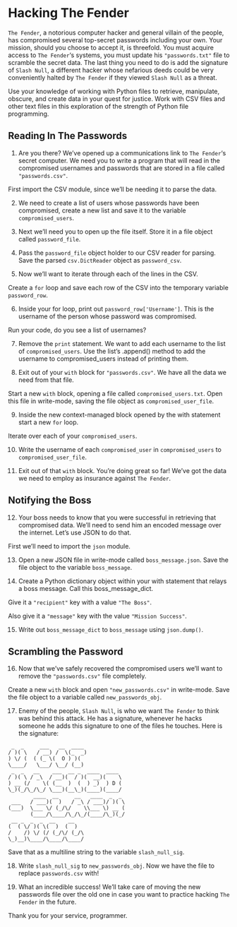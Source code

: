 # Hacking The Fender

`The Fender`, a notorious computer hacker and general villain of the people, has compromised several top-secret passwords including your own. Your mission, should you choose to accept it, is threefold. You must acquire access to `The Fender`‘s systems, you must update his `"passwords.txt"` file to scramble the secret data. The last thing you need to do is add the signature of `Slash Null`, a different hacker whose nefarious deeds could be very conveniently halted by `The Fender` if they viewed `Slash Null` as a threat.

Use your knowledge of working with Python files to retrieve, manipulate, obscure, and create data in your quest for justice. Work with CSV files and other text files in this exploration of the strength of Python file programming.

## Reading In The Passwords

1. Are you there? We’ve opened up a communications link to `The Fender`‘s secret computer. We need you to write a program that will read in the compromised usernames and passwords that are stored in a file called `"passwords.csv"`.

First import the CSV module, since we’ll be needing it to parse the data.


2. We need to create a list of users whose passwords have been compromised, create a new list and save it to the variable `compromised_users`.


3. Next we’ll need you to open up the file itself. Store it in a file object called `password_file`.


4. Pass the `password_file` object holder to our CSV reader for parsing. Save the parsed `csv.DictReader` object as `password_csv`.


5. Now we’ll want to iterate through each of the lines in the CSV.

Create a `for` loop and save each row of the CSV into the temporary variable `password_row`.

6. Inside your for loop, print out `password_row['Username']`. This is the username of the person whose password was compromised.

Run your code, do you see a list of usernames?

7. Remove the `print` statement. We want to add each username to the list of `compromised_users`. Use the list’s .append() method to add the username to compromised_users instead of printing them.


8. Exit out of your `with` block for `"passwords.csv"`. We have all the data we need from that file.

Start a new `with` block, opening a file called `compromised_users.txt`. Open this file in write-mode, saving the file object as `compromised_user_file`.


9. Inside the new context-managed block opened by the with statement start a new `for` loop.

Iterate over each of your `compromised_users`.

10. Write the username of each `compromised_user` in `compromised_users` to `compromised_user_file`.


11. Exit out of that `with` block. You’re doing great so far! We’ve got the data we need to employ as insurance against `The Fender`.

## Notifying the Boss

12. Your boss needs to know that you were successful in retrieving that compromised data. We’ll need to send him an encoded message over the internet. Let’s use JSON to do that.

First we’ll need to import the `json` module.

13. Open a new JSON file in write-mode called `boss_message.json`. Save the file object to the variable `boss_message`.

14. Create a Python dictionary object within your with statement that relays a boss message. Call this boss_message_dict.

Give it a `"recipient"` key with a value `"The Boss"`.

Also give it a `"message"` key with the value `"Mission Success"`.

15. Write out `boss_message_dict` to `boss_message` using `json.dump()`.


## Scrambling the Password

16. Now that we’ve safely recovered the compromised users we’ll want to remove the `"passwords.csv"` file completely.

Create a new `with` block and open `"new_passwords.csv"` in write-mode. Save the file object to a variable called `new_passwords_obj`.

17. Enemy of the people, `Slash Null`, is who we want `The Fender` to think was behind this attack. He has a signature, whenever he hacks someone he adds this signature to one of the files he touches. Here is the signature:

```
 _  _     ___   __  ____             
/ )( \   / __) /  \(_  _)            
) \/ (  ( (_ \(  O ) )(              
\____/   \___/ \__/ (__)             
 _  _   __    ___  __ _  ____  ____  
/ )( \ / _\  / __)(  / )(  __)(    \ 
) __ (/    \( (__  )  (  ) _)  ) D ( 
\_)(_/\_/\_/ \___)(__\_)(____)(____/ 
        ____  __     __   ____  _  _ 
 ___   / ___)(  )   / _\ / ___)/ )( \
(___)  \___ \/ (_/\/    \\___ \) __ (
       (____/\____/\_/\_/(____/\_)(_/
 __ _  _  _  __    __                
(  ( \/ )( \(  )  (  )               
/    /) \/ (/ (_/\/ (_/\             
\_)__)\____/\____/\____/

```
Save that as a multiline string to the variable `slash_null_sig`.


18. Write `slash_null_sig` to `new_passwords_obj`. Now we have the file to replace `passwords.csv` with!

19. What an incredible success! We’ll take care of moving the new passwords file over the old one in case you want to practice hacking `The Fender` in the future.

Thank you for your service, programmer.
